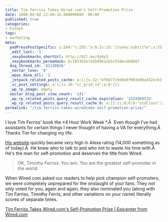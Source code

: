 ```yaml
---
title: Tim Ferriss Takes Wired.com's Self-Promotion Prize
date: 2008-04-02 22:00:32.000000000 -06:00
published: true
categories:
- Essays
tags:
- marketing
meta:
  podPressPostSpecific: s:264:"s:255:"a:6:{s:15:"itunes:subtitle";s:15:"##PostExcerpt##";s:14:"itunes:summary";s:15:"##PostExcerpt##";s:15:"itunes:keywords";s:17:"##WordPressCats##";s:13:"itunes:author";s:10:"##Global##";s:15:"itunes:explicit";s:7:"Default";s:12:"itunes:block";s:7:"Default";}";";
  _edit_last: '1'
  _sexybookmarks_shortUrl: http://b2l.me/4y6p3
  _sexybookmarks_permaHash: 6c1833b3e7a5b896a1b5c55decdb8607
  dsq_thread_id: '43130826'
  _nectar_love: '0'
  _wpas_done_all: '1'
  _jetpack_related_posts_cache: a:1:{s:32:"8f6677c9d6b0f903e98ad32ec61f8deb";a:2:{s:7:"expires";i:1470937204;s:7:"payload";a:3:{i:0;a:1:{s:2:"id";i:1213;}i:1;a:1:{s:2:"id";i:850;}i:2;a:1:{s:2:"id";i:825;}}}}
  _vc_post_settings: a:1:{s:10:"vc_grid_id";a:0:{}}
  _wp_rp_image: empty
  nectar_blog_post_view_count: '141'
  _wp_rp_related_posts_query_result_cache_expiration: '1524960529'
  _wp_rp_related_posts_query_result_cache_6: a:12:{i:0;O:8:"stdClass":2:{s:7:"post_id";s:3:"850";s:5:"score";s:17:"60.68115927433319";}i:1;O:8:"stdClass":2:{s:7:"post_id";s:3:"722";s:5:"score";s:18:"48.920093301531786";}i:2;O:8:"stdClass":2:{s:7:"post_id";s:3:"684";s:5:"score";s:18:"45.364314059108445";}i:3;O:8:"stdClass":2:{s:7:"post_id";s:3:"836";s:5:"score";s:18:"43.582570338415174";}i:4;O:8:"stdClass":2:{s:7:"post_id";s:4:"4580";s:5:"score";s:18:"39.356251906072195";}i:5;O:8:"stdClass":2:{s:7:"post_id";s:4:"2074";s:5:"score";s:18:"39.356251906072195";}i:6;O:8:"stdClass":2:{s:7:"post_id";s:4:"1423";s:5:"score";s:18:"39.356251906072195";}i:7;O:8:"stdClass":2:{s:7:"post_id";s:4:"1299";s:5:"score";s:17:"38.62389912916154";}i:8;O:8:"stdClass":2:{s:7:"post_id";s:4:"1811";s:5:"score";s:17:"37.26534446408001";}i:9;O:8:"stdClass":2:{s:7:"post_id";s:4:"8086";s:5:"score";s:18:"35.800472663648854";}i:10;O:8:"stdClass":2:{s:7:"post_id";s:4:"2861";s:5:"score";s:18:"35.800472663648854";}i:11;O:8:"stdClass":2:{s:7:"post_id";s:4:"1347";s:5:"score";s:18:"35.800472663648854";}}
permalink: "/tim-ferriss-takes-wiredcoms-self-promotion-prize/"
---
```

I love Tim Ferriss' book the  *4 Hour Work Week *.Â  Even though I've had assistants for certain things I never thought of having a VA for everything.Â  Thanks Tim for changing my life.

<a href="http://fourhourworkweek.com/" rel="nofollow">His website</a> quickly became very high in Alexa rating (14,000 something as of today).Â  He knew who to talk to and who not to waste his time with.Â  He's the man for self-promotion and deserves the title from Wired.</p>
>OK, Timothy Ferriss: You win. You are the greatest self-promoter in the world.

When Wired.com asked our readers to help pick champion self-promoters, we were completely unprepared for the onslaught of your fans. They not only voted for you, again and again, they also nominated you (along with Tim Farriss, Timothy Ferris, and other variations on your name) literally scores of separate times.</p></blockquote>
<p><a href="http://blog.wired.com/business/2008/03/tim-ferriss-tak.html" rel="nofollow">Tim Ferriss Takes Wired.com's Self-Promotion Prize | Epicenter from Wired.com</a></p>
